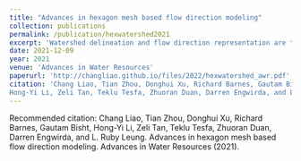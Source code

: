 ```yaml
---
title: "Advances in hexagon mesh based flow direction modeling"
collection: publications
permalink: /publication/hexwatershed2021
excerpt: 'Watershed delineation and flow direction representation are the foundations of streamflow routing in spatially distributed hydrologic modeling. A recent study showed that hexagon-based watershed discretization has several advantages compared to the traditional Cartesian (latitude-longitude) discretization, such as uniform connectivity and compatibility with other Earth system model components based on unstructured mesh systems (e.g., oceanic models). Despite these advantages, hexagon-based discretization has not been widely adopted by the current generation of hydrologic models. One major reason is that there is no existing model that can delineate hexagon-based watersheds while maintaining accurate representations of flow direction across various spatial resolutions. In this study, we explored approaches such as spatial resampling and hybrid breaching-filling stream burning techniques to improve watershed delineation and flow direction representation using a newly developed hexagonal mesh watershed delineation model (HexWatershed). We applied these improvements to the Columbia River basin and performed 16 simulations with different configurations. The results show that (1) spatial resampling modulates flow direction around headwaters and provides an opportunity to extract subgrid information; and (2) stream burning corrects the flow directions in mountainous areas with complex terrain features.'
date: 2021-12-09
year: 2021
venue: 'Advances in Water Resources'
paperurl: 'http://changliao.github.io/files/2022/hexwatershed_awr.pdf'
citation: 'Chang Liao, Tian Zhou, Donghui Xu, Richard Barnes, Gautam Bisht,
Hong-Yi Li, Zeli Tan, Teklu Tesfa, Zhuoran Duan, Darren Engwirda, and L. Ruby Leung. Advances in hexagon mesh based flow direction modeling. Advances in Water Resources (2021). https://doi.org/10.1016/j.advwatres.2021.104099'
---
```



Recommended citation: Chang Liao, Tian Zhou, Donghui Xu, Richard Barnes, Gautam Bisht,
Hong-Yi Li, Zeli Tan, Teklu Tesfa, Zhuoran Duan, Darren Engwirda, and L. Ruby Leung. Advances in hexagon mesh based flow direction modeling. Advances in Water Resources (2021).